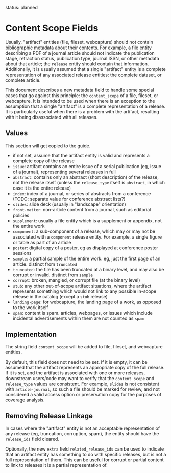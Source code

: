 
status: planned

Content Scope Fields
======================

Usually, "artifact" entities (file, fileset, webcapture) should not contain
bibliographic metadata about their contents. For example, a file entity
describing a PDF of a journal article should not indicate the publication
stage, retraction status, publication type, journal ISSN, or other metadata
about that article; the `release` entity should contain that information.
Additionally, it is usually assumed that a single "artifact" entity is a
complete representation of any associated release entities: the complete
dataset, or complete article.

This document describes a new metadata field to handle some special cases that
go against this principle: the `content_scope` of a file, fileset, or
webcapture. It is intended to be used when there is an exception to the
assumption that a single "artifact" is a complete representation of a release.
It is particularly useful when there is a problem with the artifact, resulting
with it being disassociated with all releases.


## Values

This section will get copied to the guide.

- if not set, assume that the artifact entity is valid and represents a
  complete copy of the release
- `issue`: artifact contains an entire issue of a serial publication (eg, issue
  of a journal), representing several releases in full
- `abstract`: contains only an abstract (short description) of the release, not
  the release itself (unless the `release_type` itself is `abstract`, in which
  case it is the entire release)
- `index`: index of a journal, or series of abstracts from a conference (TODO:
  separate value for conference abstract lists?)
- `slides`: slide deck (usually in "landscape" orientation)
- `front-matter`: non-article content from a journal, such as editorial policies
- `supplement`: usually a file entity which is a supplement or appendix, not
  the entire work
- `component`: a sub-component of a release, which may or may not be associated
  with a `component` release entity. For example, a single figure or table as
  part of an article
- `poster`: digital copy of a poster, eg as displayed at conference poster sessions
- `sample`: a partial sample of the entire work. eg, just the first page of an
  article. distinct from `truncated`
- `truncated`: the file has been truncated at a binary level, and may also be
  corrupt or invalid. distinct from `sample`
- `corrupt`: broken, mangled, or corrupt file (at the binary level)
- `stub`: any other out-of-scope artifact situations, where the artifact
  represents something which would not link to any possible in-scope release in
  the catalog (except a `stub` release)
- `landing-page`: for webcapture, the landing page of a work, as opposed to the
  work itself
- `spam`: content is spam. articles, webpages, or issues which include
  incidental advertisements within them are not counted as `spam`


## Implementation

The string field `content_scope` will be added to file, fileset, and webcapture
entities.

By default, this field does not need to be set. If it is empty, it can be
assumed that the artifact represents an appropriate copy of the full release.
If it is set, and the artifact is associated with one or more releases,
downstream users/code may want to verify that the `content_scope` and
`release_type` values are consistent. For example, `slides` is not consistent
with `article-journal`, so such a file should be marked for review, and not
considered a valid access option or preservation copy for the purposes of
coverage analysis.


## Removing Release Linkage

In cases where the "artifact" entity is not an acceptable representation of any
release (eg, truncation, corruption, spam), the entity should have the
`release_ids` field cleared.

Optionally, the new `extra` field `related_release_ids` can be used to indicate
that an artifact entity has something to do with specific releases, but is not
a full representation of them. This can be useful for corrupt or partial
content to link to releases it is a partial representation of.

